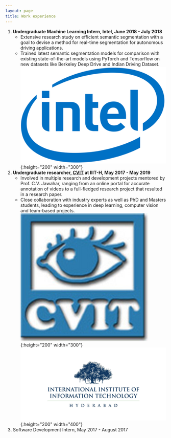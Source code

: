 ```yaml
---
layout: page
title: Work experience
---
```


1. **Undergraduate Machine Learning Intern, Intel, June 2018 - July 2018**
	* Extensive research study on efficient semantic segmentation with a goal to devise a method for real-time segmentation for autonomous driving applications.
	* Trained latest semantic segmentation models for comparison with existing state-of-the-art models using PyTorch and Tensorflow on new datasets like Berkeley Deep Drive and Indian Driving Dataset.
	![arn](./assets/img/intel.png){:height="200" width="300"}
2. **Undergraduate researcher, <a href="https://cvit.iiit.ac.in">CVIT</a> at IIIT-H, May 2017 - May 2019**
	* Involved in multiple research and development projects mentored by Prof. C.V. Jawahar, ranging from an online portal for accurate annotation of videos to a full-fledged research project that resulted in a research paper.
	* Close collaboration with industry experts as well as PhD and Masters students, leading to experience in deep learning, computer vision and team-based projects.
	![arn](./assets/img/cvit.jpg){:height="200" width="300"}
	![arn](./assets/img/iiit.jpeg){:height="200" width="400"}
3. Software Development Intern, May 2017 - August 2017